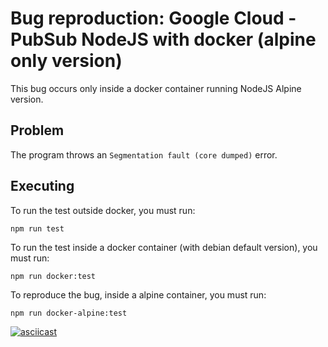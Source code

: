 # Bug reproduction: Google Cloud - PubSub NodeJS with docker (alpine only version)

This bug occurs only inside a docker container running NodeJS Alpine version.

## Problem
The program throws an `Segmentation fault (core dumped)` error.


## Executing
To run the test outside docker, you must run:
```
npm run test
```

To run the test inside a docker container (with debian default version), you must run:
```
npm run docker:test
```

To reproduce the bug, inside a alpine container, you must run:
```
npm run docker-alpine:test
```

[![asciicast](https://asciinema.org/a/raNIqqp9mtExOytnjzTP3u5OP.png)](https://asciinema.org/a/raNIqqp9mtExOytnjzTP3u5OP)
